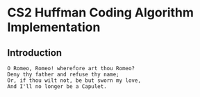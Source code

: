 # CS2 Huffman Coding Algorithm Implementation #

## Introduction ##

```no-highlight
O Romeo, Romeo! wherefore art thou Romeo?
Deny thy father and refuse thy name;
Or, if thou wilt not, be but sworn my love,
And I'll no longer be a Capulet.
```